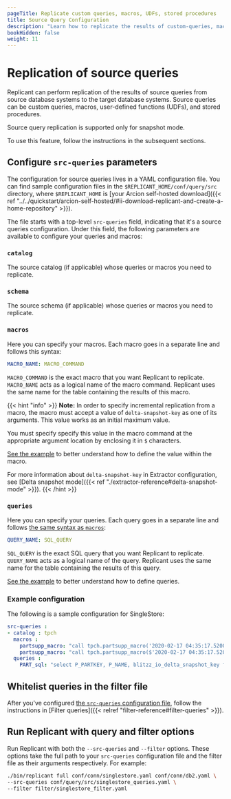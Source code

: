 ```yaml
---
pageTitle: Replicate custom queries, macros, UDFs, stored procedures
title: Source Query Configuration
description: "Learn how to replicate the results of custom-queries, macros, UDFs, stored procedures from source to the target database systems."
bookHidden: false
weight: 11
---
```


# Replication of source queries
Replicant can perform replication of the results of source queries from source database systems to the target database systems. Source queries can be custom queries, macros, user-defined functions (UDFs), and stored procedures.
 
Source query replication is supported only for snapshot mode.

To use this feature, follow the instructions in the subsequent sections.

## Configure `src-queries` parameters
The configuration for source queries lives in a YAML configuration file. You can find sample configuration files in the `$REPLICANT_HOME/conf/query/src` directory, where `$REPLICANT_HOME` is [your Arcion self-hosted download]({{< ref "../../quickstart/arcion-self-hosted/#ii-download-replicant-and-create-a-home-repository" >}}).

The file starts with a top-level `src-queries` field, indicating that it's a source queries configuration. Under this field, the following parameters are available to configure your queries and macros:

### `catalog`
The source catalog (if applicable) whose queries or macros you need to replicate.

### `schema`
The source schema (if applicable) whose queries or macros you need to replicate.

### `macros`
Here you can specify your macros. Each macro goes in a separate line and follows this syntax:

```YAML
MACRO_NAME: MACRO_COMMAND
```

`MACRO_COMMAND` is the exact macro that you want Replicant to replicate. `MACRO_NAME` acts as a logical name of the macro command. Replicant uses the same name for the table containing the results of this macro.

{{< hint "info" >}}
**Note:** In order to specify incremental replication from a macro, the macro must accept a value of `delta-snapshot-key` as one of its arguments. This value works as an initial maximum value. 

You must specify specify this value in the macro command at the appropriate argument location by enclosing it in `$` characters.

[See the example](#example-configuration) to better understand how to define the value within the macro.

For more information about `delta-snapshot-key` in Extractor configuration, see [Delta snapshot mode]({{< ref "./extractor-reference#delta-snapshot-mode" >}}). 
{{< /hint >}}

### `queries`
Here you can specify your queries. Each query goes in a separate line and follows [the same syntax as `macros`](#macros):

```YAML
QUERY_NAME: SQL_QUERY
```

`SQL_QUERY` is the exact SQL query that you want Replicant to replicate. `QUERY_NAME` acts as a logical name of the query. Replicant uses the same name for the table containing the results of this query.

[See the example](#example-configuration) to better understand how to define queries.


### Example configuration
The following is a sample configuration for SingleStore:

```YAML
src-queries :
- catalog : tpch
  macros :
    partsupp_macro: "call tpch.partsupp_macro('2020-02-17 04:35:17.520000')"
    partsupp_macro: "call tpch.partsupp_macro($'2020-02-17 04:35:17.520000'$)"
  queries :
    PART_sql: "select P_PARTKEY, P_NAME, blitzz_io_delta_snapshot_key from tpch.PART where replicate_io_delta_snapshot_key >= $'2020-07-21 05:43:24'$ "
```

## Whitelist queries in the filter file
After you've configured [the `src-queries` configuration file](#configure-src-queries-parameters), follow the instructions in [Filter queries]({{< relref "filter-reference#filter-queries" >}}). 

## Run Replicant with query and filter options
Run Replicant with both the `--src-queries` and `--filter` options. These options take the full path to your `src-queries` configuration file and the filter file as their arguments respectively. For example:

```sh
./bin/replicant full conf/conn/singlestore.yaml conf/conn/db2.yaml \
--src-queries conf/query/src/singlestore_queries.yaml \
--filter filter/singlestore_filter.yaml
```

